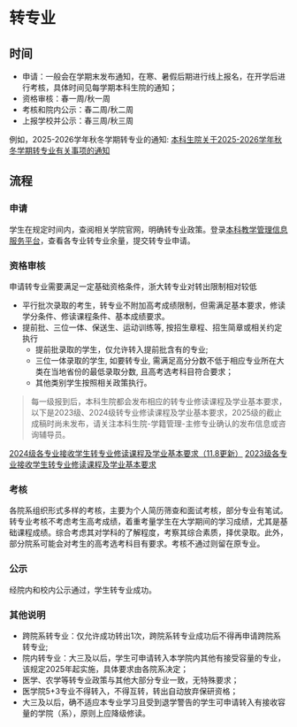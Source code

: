 # 转专业

## 时间

- 申请：一般会在学期末发布通知，在寒、暑假后期进行线上报名，在开学后进行考核，具体时间见每学期本科生院的通知；
- 资格审核：春一周/秋一周
- 考核和院内公示：春二周/秋二周
- 上报学校并公示：春三周/秋三周

例如，2025-2026学年秋冬学期转专业的通知: 
[本科生院关于2025-2026学年秋冬学期转专业有关事项的通知](https://bksy.zju.edu.cn/2025/0626/c28418a3064936/page.htm)

## 流程

### 申请

学生在规定时间内，查阅相关学院官网，明确转专业政策。登录[本科教学管理信息服务平台](https://zdbk.zju.edu.cn)，查看各专业转专业余量，提交转专业申请。

### 资格审核

申请转专业需要满足一定基础资格条件，浙大转专业对转出限制相对较低
- 平行批次录取的考生，转专业不附加高考成绩限制，但需满足基本要求，修读学分条件、修读课程条件、基本成绩要求。
- 提前批、三位一体、保送生、运动训练等, 按招生章程、招生简章或相关约定执行
	- 提前批录取的学生，仅允许转入提前批含有的专业; 
	- 三位一体录取的学生, 如要转专业, 需满足高分分数不低于相应专业所在大类在当地省份的最低录取分数, 且高考选考科目符合要求；
	- 其他类别学生按照相关政策执行。

>  每一级报到后，本科生院都会发布相应的转专业修读课程及学业基本要求，以下是2023级、2024级转专业修读课程及学业基本要求，2025级的截止成稿时尚未发布，请关注本科生院-学籍管理-主修专业确认的发布信息或咨询辅导员。

 [2024级各专业接收学生转专业修读课程及学业基本要求（11.8更新）](https://bksy.zju.edu.cn/2024/0821/c28340a2954069/page.htm)
 [2023级各专业接收学生转专业修读课程及学业基本要求](https://bksy.zju.edu.cn/2023/0822/c28340a2792514/page.htm)

### 考核

各院系组织形式多样的考核，主要为个人简历筛查和面试考核，部分专业有笔试。转专业考核不考虑考生高考成绩，着重考量学生在大学期间的学习成绩，尤其是基础课程成绩。综合考虑其对学科的了解程度，考察其综合素质，择优录取。此外，部分院系可能会对考生的高考选考科目有要求。考核不通过则留在原专业。

### 公示

经院内和校内公示通过，学生转专业成功。

### 其他说明

- 跨院系转专业：仅允许成功转出1次，跨院系转专业成功后不得再申请跨院系转专业;
- 院内转专业：大三及以后，学生可申请转入本学院内其他有接受容量的专业，该规定2025年起实施，具体要求由各院系决定；
- 医学、农学等转专业政策与其他大部分专业一致，无特殊要求；
- 医学院5+3专业不得转入，不得互转，转出自动放弃保研资格；
- 大三及以后，确不适应本专业学习且受到退学警告的学生可申请转入有接收容量的学院（系），原则上应降级修读。


